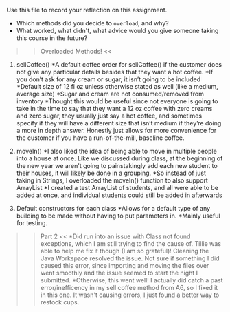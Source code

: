 Use this file to record your reflection on this assignment.

- Which methods did you decide to `overload`, and why?
- What worked, what didn't, what advice would you give someone taking this course in the future?


>> Overloaded Methods! <<

1) sellCoffee()
*A default coffee order for sellCoffee() if the customer does not give any particular details besides that they want a hot coffee. 
*If you don’t ask for any cream or sugar, it isn’t going to be included
*Default size of 12 fl oz unless otherwise stated as well (like a medium, average size)
*Sugar and cream are not consumed/removed from inventory 
*Thought this would be useful since not everyone is going to take in the time to say that they want a 12 oz coffee with zero creams and zero sugar, they usually just say a hot coffee, and sometimes specify if they will have a different size that isn’t medium if they’re doing a more in depth answer. Honestly just allows for more convenience for the customer if you have a run-of-the-mill, baseline coffee. 

2) moveIn()
*I also liked the idea of being able to move in multiple people into a house at once. Like we discussed during class, at the beginning of the new year we aren't going to painstakingly add each new student to their houses, it will likely be done in a grouping.
*So instead of just taking in Strings, I overloaded the moveIn() function to also support ArrayList<String>
*I created a test ArrayList of students, and all were able to be added at once, and individual students could still be added in afterwards

3) Default constructors for each class
*Allows for a default type of any building to be made without having to put parameters in. *Mainly useful for testing. 


>> Part 2 <<
*Did run into an issue with Class not found exceptions, which I am still trying to find the cause of. Tillie was able to help me fix it though (I am so grateful)! Cleaning the Java Workspace resolved the issue. Not sure if something I did caused this error, since importing and moving the files over went smoothly and the issue seemed to start the night I submitted.
*Otherwise, this went well! I actually did catch a past error/inefficency in my sell coffee method from A6, so I fixed it in this one. It wasn't causing errors, I just found a better way to restock cups. 
